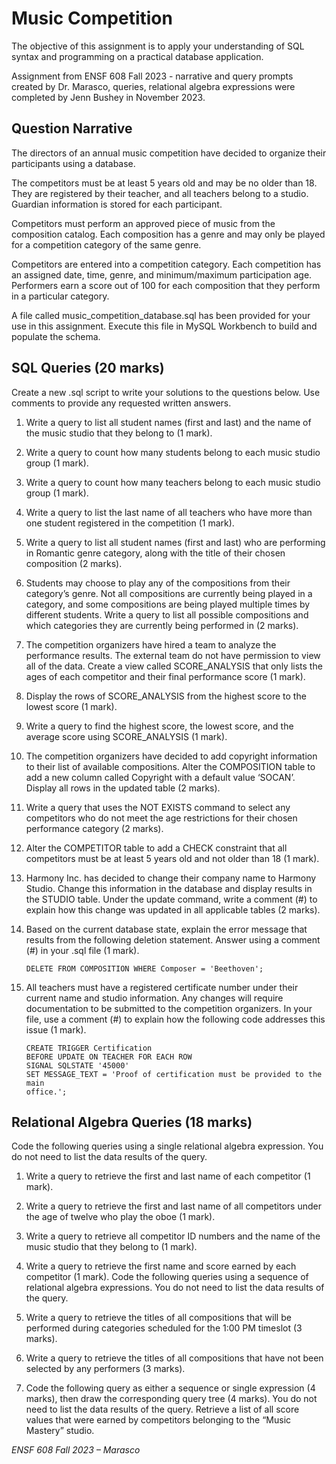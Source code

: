 # Music Competition

The objective of this assignment is to apply your understanding of SQL syntax and programming on a practical database application.

Assignment from ENSF 608 Fall 2023 - narrative and query prompts created by Dr. Marasco, queries, relational algebra expressions were completed by Jenn Bushey in November 2023.

## Question Narrative

The directors of an annual music competition have decided to organize their participants using a
database.

The competitors must be at least 5 years old and may be no older than 18. They are registered by their
teacher, and all teachers belong to a studio. Guardian information is stored for each participant.

Competitors must perform an approved piece of music from the composition catalog. Each composition
has a genre and may only be played for a competition category of the same genre.

Competitors are entered into a competition category. Each competition has an assigned date, time,
genre, and minimum/maximum participation age. Performers earn a score out of 100 for each
composition that they perform in a particular category.

A file called music_competition_database.sql has been provided for your use in this assignment. Execute this
file in MySQL Workbench to build and populate the schema.

## SQL Queries (20 marks)

Create a new .sql script to write your solutions to the questions below. Use comments to provide any
requested written answers.

1.  Write a query to list all student names (first and last) and the name of the music studio that they
    belong to (1 mark).

2.  Write a query to count how many students belong to each music studio group (1 mark).

3.  Write a query to count how many teachers belong to each music studio group (1 mark).

4.  Write a query to list the last name of all teachers who have more than one student registered in
    the competition (1 mark).

5.  Write a query to list all student names (first and last) who are performing in Romantic genre
    category, along with the title of their chosen composition (2 marks).

6.  Students may choose to play any of the compositions from their category’s genre. Not all
    compositions are currently being played in a category, and some compositions are being played
    multiple times by different students. Write a query to list all possible compositions and which
    categories they are currently being performed in (2 marks).

7.  The competition organizers have hired a team to analyze the performance results. The external
    team do not have permission to view all of the data. Create a view called SCORE_ANALYSIS that
    only lists the ages of each competitor and their final performance score (1 mark).

8.  Display the rows of SCORE_ANALYSIS from the highest score to the lowest score (1 mark).

9.  Write a query to find the highest score, the lowest score, and the average score using
    SCORE_ANALYSIS (1 mark).

10. The competition organizers have decided to add copyright information to their list of available
    compositions. Alter the COMPOSITION table to add a new column called Copyright with a
    default value ‘SOCAN’. Display all rows in the updated table (2 marks).

11. Write a query that uses the NOT EXISTS command to select any competitors who do not meet
    the age restrictions for their chosen performance category (2 marks).

12. Alter the COMPETITOR table to add a CHECK constraint that all competitors must be at least 5
    years old and not older than 18 (1 mark).

13. Harmony Inc. has decided to change their company name to Harmony Studio. Change this
    information in the database and display results in the STUDIO table. Under the update
    command, write a comment (#) to explain how this change was updated in all applicable tables (2 marks).

14. Based on the current database state, explain the error message that results from the following deletion statement. Answer using a comment (#) in your .sql file (1 mark).

        DELETE FROM COMPOSITION WHERE Composer = 'Beethoven';

15. All teachers must have a registered certificate number under their current name and studio information. Any changes will require documentation to be submitted to the competition organizers. In your file, use a comment (#) to explain how the following code addresses this issue (1 mark).

        CREATE TRIGGER Certification
        BEFORE UPDATE ON TEACHER FOR EACH ROW
        SIGNAL SQLSTATE '45000'
        SET MESSAGE_TEXT = 'Proof of certification must be provided to the main
        office.';

## Relational Algebra Queries (18 marks)

Code the following queries using a single relational algebra expression. You do not need to list the data
results of the query.

1. Write a query to retrieve the first and last name of each competitor (1 mark).

2. Write a query to retrieve the first and last name of all competitors under the age of twelve who
   play the oboe (1 mark).

3. Write a query to retrieve all competitor ID numbers and the name of the music studio that they
   belong to (1 mark).

4. Write a query to retrieve the first name and score earned by each competitor (1 mark).
   Code the following queries using a sequence of relational algebra expressions. You do not need to list
   the data results of the query.

5. Write a query to retrieve the titles of all compositions that will be performed during categories
   scheduled for the 1:00 PM timeslot (3 marks).

6. Write a query to retrieve the titles of all compositions that have not been selected by any performers (3 marks).

7. Code the following query as either a sequence or single expression (4 marks), then draw the corresponding query tree (4 marks). You do not need to list the data results of the query.
   Retrieve a list of all score values that were earned by competitors belonging to the “Music Mastery” studio.

_ENSF 608 Fall 2023 – Marasco_
